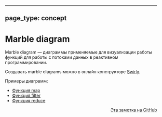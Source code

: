 
---
page_type: concept
---
# Marble diagram

Marble diagram — диаграммы применяемые для визуализации работы функций для работы с потоками данных в реактивном программировании.

Создавать marble diagrams можно в онлайн конструкторе [Swirly](https://github.com/timdp/swirly).

Примеры диаграмм:
* [Функция map](20221117165441.md)
* [Функция filter](20221117173720.md)
* [Функция reduce](20221117173723.md)




<p v-pre style="text-align: right">
  <a href="https://github.com/Kverde/algorithms/blob/main/source/20221117180604.md">
  Эта заметка на GitHub
  </a>
</p>
